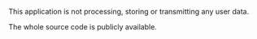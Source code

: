This application is not processing, storing or transmitting any user data.

The whole source code is publicly available.

